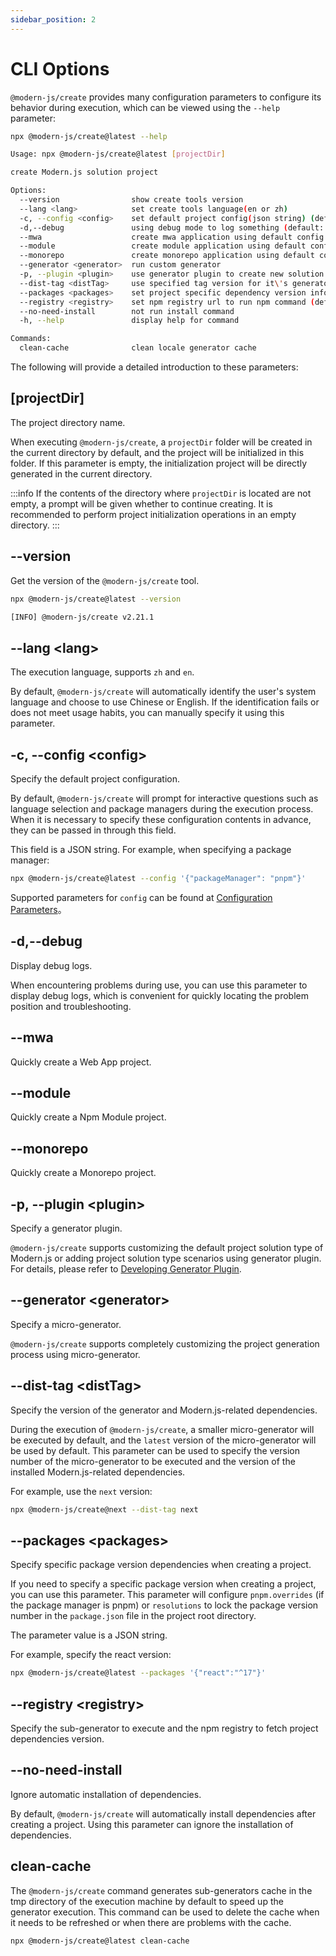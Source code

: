 ```yaml
---
sidebar_position: 2
---
```


# CLI Options

`@modern-js/create` provides many configuration parameters to configure its behavior during execution, which can be viewed using the `--help` parameter:

```bash
npx @modern-js/create@latest --help

Usage: npx @modern-js/create@latest [projectDir]

create Modern.js solution project

Options:
  --version                show create tools version
  --lang <lang>            set create tools language(en or zh)
  -c, --config <config>    set default project config(json string) (default: "{}")
  -d,--debug               using debug mode to log something (default: false)
  --mwa                    create mwa application using default config (default: false)
  --module                 create module application using default config (default: false)
  --monorepo               create monorepo application using default config (default: false)
  --generator <generator>  run custom generator
  -p, --plugin <plugin>    use generator plugin to create new solution or customize Modern.js solution (default: [])
  --dist-tag <distTag>     use specified tag version for it\'s generator (default: "")
  --packages <packages>    set project specific dependency version information (default: "{}")
  --registry <registry>    set npm registry url to run npm command (default: "")
  --no-need-install        not run install command
  -h, --help               display help for command

Commands:
  clean-cache              clean locale generator cache
```

The following will provide a detailed introduction to these parameters:

## [projectDir]

The project directory name.

When executing `@modern-js/create`, a `projectDir` folder will be created in the current directory by default, and the project will be initialized in this folder. If this parameter is empty, the initialization project will be directly generated in the current directory.

:::info
If the contents of the directory where `projectDir` is located are not empty, a prompt will be given whether to continue creating. It is recommended to perform project initialization operations in an empty directory.
:::

## --version

Get the version of the `@modern-js/create` tool.

```bash
npx @modern-js/create@latest --version

[INFO] @modern-js/create v2.21.1
```

## --lang \<lang>

The execution language, supports `zh` and `en`.

By default, `@modern-js/create` will automatically identify the user's system language and choose to use Chinese or English. If the identification fails or does not meet usage habits, you can manually specify it using this parameter.

## -c, --config \<config>

Specify the default project configuration.

By default, `@modern-js/create` will prompt for interactive questions such as language selection and package managers during the execution process. When it is necessary to specify these configuration contents in advance, they can be passed in through this field.

This field is a JSON string. For example, when specifying a package manager:

```bash
npx @modern-js/create@latest --config '{"packageManager": "pnpm"}'
```

Supported parameters for `config` can be found at [Configuration Parameters](/guides/topic-detail/generator/create/config.html)。

## -d,--debug

Display debug logs.

When encountering problems during use, you can use this parameter to display debug logs, which is convenient for quickly locating the problem position and troubleshooting.

## --mwa

Quickly create a Web App project.

## --module

Quickly create a Npm Module project.

## --monorepo

Quickly create a Monorepo project.

## -p, --plugin \<plugin>

Specify a generator plugin.

`@modern-js/create` supports customizing the default project solution type of Modern.js or adding project solution type scenarios using generator plugin. For details, please refer to [Developing Generator Plugin](/guides/topic-detail/generator/plugin/structure.html).

## --generator \<generator>

Specify a micro-generator.

<!-- TODO 详情可查看[开发微生成器]-->
`@modern-js/create` supports completely customizing the project generation process using micro-generator.

## --dist-tag \<distTag>

Specify the version of the generator and Modern.js-related dependencies.

During the execution of `@modern-js/create`, a smaller micro-generator will be executed by default, and the `latest` version of the micro-generator will be used by default. This parameter can be used to specify the version number of the micro-generator to be executed and the version of the installed Modern.js-related dependencies.

For example, use the `next` version:

```bash
npx @modern-js/create@next --dist-tag next
```

## --packages \<packages>

Specify specific package version dependencies when creating a project.

If you need to specify a specific package version when creating a project, you can use this parameter. This parameter will configure `pnpm.overrides` (if the package manager is pnpm) or `resolutions` to lock the package version number in the `package.json` file in the project root directory.

The parameter value is a JSON string.

For example, specify the react version:

```bash
npx @modern-js/create@latest --packages '{"react":"^17"}'
```

## --registry \<registry>

Specify the sub-generator to execute and the npm registry to fetch project dependencies version.

## --no-need-install

Ignore automatic installation of dependencies.

By default, `@modern-js/create` will automatically install dependencies after creating a project. Using this parameter can ignore the installation of dependencies.

## clean-cache

The `@modern-js/create` command generates sub-generators cache in the tmp directory of the execution machine by default to speed up the generator execution. This command can be used to delete the cache when it needs to be refreshed or when there are problems with the cache.

```bash
npx @modern-js/create@latest clean-cache
```
